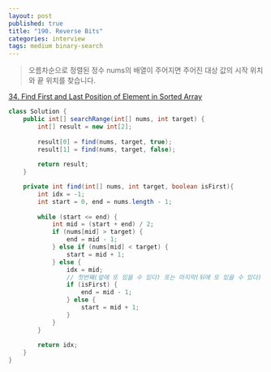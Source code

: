 ```yaml
---
layout: post
published: true
title: "190. Reverse Bits"
categories: interview
tags: medium binary-search
---
```


> 오름차순으로 정렬된 정수 nums의 배열이 주어지면 주어진 대상 값의 시작 위치와 끝 위치를 찾습니다.

[34. Find First and Last Position of Element in Sorted Array](https://leetcode.com/problems/find-first-and-last-position-of-element-in-sorted-array/)

```java
class Solution {
    public int[] searchRange(int[] nums, int target) {
        int[] result = new int[2];
        
        result[0] = find(nums, target, true);
        result[1] = find(nums, target, false);
        
        return result;
    }

    private int find(int[] nums, int target, boolean isFirst){
        int idx = -1;
        int start = 0, end = nums.length - 1;
        
        while (start <= end) {
            int mid = (start + end) / 2;
            if (nums[mid] > target) {
                end = mid - 1;
            } else if (nums[mid] < target) {
                start = mid + 1;
            } else {
                idx = mid;
                // 첫번째(앞에 또 있을 수 있다) 또는 마지막(뒤에 또 있을 수 있다) 위치를 찾는다.
                if (isFirst) {
                    end = mid - 1; 
                } else {
                    start = mid + 1;
                }
            }
        }
        
        return idx;
    }
}
```